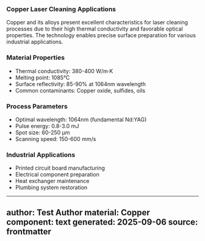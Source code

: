 ### Copper Laser Cleaning Applications

Copper and its alloys present excellent characteristics for laser cleaning processes due to their high thermal conductivity and favorable optical properties. The technology enables precise surface preparation for various industrial applications.

### Material Properties
- Thermal conductivity: 380-400 W/m·K
- Melting point: 1085°C
- Surface reflectivity: 85-90% at 1064nm wavelength
- Common contaminants: Copper oxide, sulfides, oils

### Process Parameters
- Optimal wavelength: 1064nm (fundamental Nd:YAG)
- Pulse energy: 0.8-3.0 mJ
- Spot size: 60-250 μm
- Scanning speed: 150-600 mm/s

### Industrial Applications
- Printed circuit board manufacturing
- Electrical component preparation
- Heat exchanger maintenance
- Plumbing system restoration

---
author: Test Author
material: Copper
component: text
generated: 2025-09-06
source: frontmatter
---